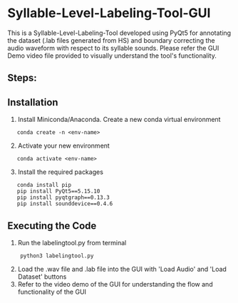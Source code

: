 # Syllable-Level-Labeling-Tool-GUI

This is a Syllable-Level-Labeling-Tool developed using PyQt5 for annotating the dataset (.lab files generated from HS) and boundary correcting the audio waveform with respect to its syllable sounds.
Please refer the GUI Demo video file provided to visually understand the tool's functionality.

Steps:
------
Installation
------------
1. Install Miniconda/Anaconda. Create a new conda virtual environment
```
   conda create -n <env-name>
```
2. Activate your new environment
```
   conda activate <env-name>
```
3. Install the required packages
```
   conda install pip
   pip install PyQt5==5.15.10
   pip install pyqtgraph==0.13.3
   pip install sounddevice==0.4.6
```

Executing the Code
------------------
1. Run the labelingtool.py from terminal
```
    python3 labelingtool.py
```
2. Load the .wav file and .lab file into the GUI with 'Load Audio' and 'Load Dataset' buttons
3. Refer to the video demo of the GUI for understanding the flow and functionality of the GUI
